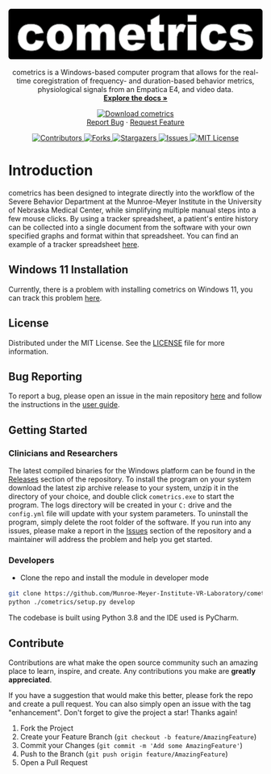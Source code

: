 <br />
<div align="center">
  <a href="https://github.com/Munroe-Meyer-Institute-VR-Laboratory/cometrics">
    <img src="images/cometrics_logo.png" alt="Logo" width="572" height="100">
  </a>
	<p align="center">
    cometrics is a Windows-based computer program that allows for the real-time coregistration of frequency- and duration-based behavior metrics, physiological signals from an Empatica E4, and video data.
	  <br />
	  <a href="https://github.com/Munroe-Meyer-Institute-VR-Laboratory/cometrics"><strong>Explore the docs »</strong></a>

[![Download cometrics](https://img.shields.io/badge/download-cometrics.msi-blue?style=for-the-badge)](https://github.com/Munroe-Meyer-Institute-VR-Laboratory/cometrics/releases/download/v1.1.0/cometrics-1.1.0-win64.msi)
	  <br />
	  <a href="https://github.com/Munroe-Meyer-Institute-VR-Laboratory/cometrics/issues">Report Bug</a>
	  ·
	  <a href="https://github.com/Munroe-Meyer-Institute-VR-Laboratory/cometrics/issues">Request Feature</a>
  </p>
</div>


<p align = center>
	<a href="https://github.com/Munroe-Meyer-Institute-VR-Laboratory/cometrics/graphs/contributors">
		<img src="https://img.shields.io/github/contributors/Munroe-Meyer-Institute-VR-Laboratory/cometrics.svg?style=flat-square" alt="Contributors" />
	</a>
	<a href="https://github.com/Munroe-Meyer-Institute-VR-Laboratory/cometrics/network/members">
		<img src="https://img.shields.io/github/forks/Munroe-Meyer-Institute-VR-Laboratory/cometrics.svg?style=flat-square" alt="Forks" />
	</a>
	<a href="https://github.com/Munroe-Meyer-Institute-VR-Laboratory/cometrics/stargazers">
		<img src="https://img.shields.io/github/stars/Munroe-Meyer-Institute-VR-Laboratory/cometrics.svg?style=flat-squarem/huskeee/tkvideo/network/members" alt="Stargazers"
		     />
	</a>
	<a href="https://github.com/Munroe-Meyer-Institute-VR-Laboratory/cometrics/issues">
		<img src="https://img.shields.io/github/issues/Munroe-Meyer-Institute-VR-Laboratory/cometrics.svg?style=flat-square" alt="Issues" />
	</a>
	<a href="https://github.com/Munroe-Meyer-Institute-VR-Laboratory/cometrics/blob/master/LICENSE">
		<img src="https://img.shields.io/github/license/Munroe-Meyer-Institute-VR-Laboratory/cometrics.svg?style=flat-square" alt="MIT License" />
	</a>
</p>

# Introduction 
cometrics has been designed to integrate directly into the workflow of the Severe Behavior Department at the Munroe-Meyer Institute in the University of Nebraska Medical Center, while simplifying multiple manual steps into a few mouse clicks.  By using a tracker spreadsheet, a patient's entire history can be collected into a single document from the software with your own specified graphs and format within that spreadsheet.  You can find an example of a tracker spreadsheet [here](https://github.com/Munroe-Meyer-Institute-VR-Laboratory/cometrics/blob/main/reference/Reference_Tracker.xlsx).  

## Windows 11 Installation
Currently, there is a problem with installing cometrics on Windows 11, you can track this problem [here](https://github.com/marcelotduarte/cx_Freeze/issues/1530).

## License
Distributed under the MIT License. See the [LICENSE](https://github.com/Munroe-Meyer-Institute-VR-Laboratory/cometrics/blob/main/LICENSE) file for more information.

## Bug Reporting
To report a bug, please open an issue in the main repository [here](https://github.com/Munroe-Meyer-Institute-VR-Laboratory/cometrics/issues) and follow the instructions in the [user guide](https://github.com/Munroe-Meyer-Institute-VR-Laboratory/cometrics/blob/main/reference/Cometrics%20User%20Guide.pdf).

## Getting Started
### Clinicians and Researchers
The latest compiled binaries for the Windows platform can be found in the [Releases](https://github.com/Munroe-Meyer-Institute-VR-Laboratory/cometrics/releases) section of the repository.  To install the program on your system download the latest zip archive release to your system, unzip it in the directory of your choice, and double click `cometrics.exe` to start the program.  The logs directory will be created in your `C:` drive and the `config.yml` file will update with your system parameters.  To uninstall the program, simply delete the root folder of the software.  If you run into any issues, please make a report in the [Issues](https://github.com/Munroe-Meyer-Institute-VR-Laboratory/cometrics/issues) section of the repository and a maintainer will address the problem and help you get started.

### Developers
 * Clone the repo and install the module in developer mode
```sh
git clone https://github.com/Munroe-Meyer-Institute-VR-Laboratory/cometrics.git
python ./cometrics/setup.py develop
```
The codebase is built using Python 3.8 and the IDE used is PyCharm.

## Contribute
Contributions are what make the open source community such an amazing place to learn, inspire, and create. Any contributions you make are **greatly appreciated**.

If you have a suggestion that would make this better, please fork the repo and create a pull request. You can also simply open an issue with the tag "enhancement".
Don't forget to give the project a star! Thanks again!

1. Fork the Project
2. Create your Feature Branch (`git checkout -b feature/AmazingFeature`)
3. Commit your Changes (`git commit -m 'Add some AmazingFeature'`)
4. Push to the Branch (`git push origin feature/AmazingFeature`)
5. Open a Pull Request


